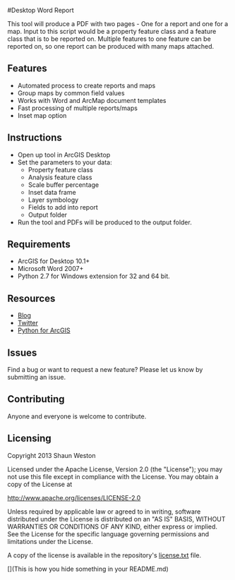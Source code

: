 #Desktop Word Report

This tool will produce a PDF with two pages - One for a report and one for a map. Input to this script would be a property feature class and a feature class that is to be reported on. Multiple features to one feature can be reported on, so one report can be produced with many maps attached.


## Features
* Automated process to create reports and maps
* Group maps by common field values
* Works with Word and ArcMap document templates
* Fast processing of multiple reports/maps
* Inset map option

## Instructions
* Open up tool in ArcGIS Desktop
* Set the parameters to your data:
	* Property feature class
	* Analysis feature class
	* Scale buffer percentage
	* Inset data frame
	* Layer symbology
	* Fields to add into report
	* Output folder
* Run the tool and PDFs will be produced to the output folder.


## Requirements

* ArcGIS for Desktop 10.1+
* Microsoft Word 2007+
* Python 2.7 for Windows extension for 32 and 64 bit.


## Resources

* [Blog](http://westonelli.wordpress.com)
* [Twitter](https://twitter.com/Westonelli)
* [Python for ArcGIS](http://resources.arcgis.com/en/communities/python)

## Issues

Find a bug or want to request a new feature?  Please let us know by submitting an issue.

## Contributing

Anyone and everyone is welcome to contribute. 

## Licensing
Copyright 2013 Shaun Weston

Licensed under the Apache License, Version 2.0 (the "License");
you may not use this file except in compliance with the License.
You may obtain a copy of the License at

   http://www.apache.org/licenses/LICENSE-2.0

Unless required by applicable law or agreed to in writing, software
distributed under the License is distributed on an "AS IS" BASIS,
WITHOUT WARRANTIES OR CONDITIONS OF ANY KIND, either express or implied.
See the License for the specific language governing permissions and
limitations under the License.

A copy of the license is available in the repository's [license.txt]( https://raw.github.com/alaframboise/rockstar-repo-template/master/license.txt) file.

[](This is how you hide something in your README.md)